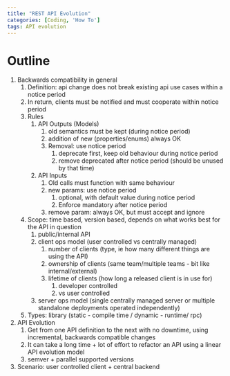 ```yaml
---
title: "REST API Evolution"
categories: [Coding, 'How To']
tags: API evolution
---
```




<!--more-->


# Outline

1. Backwards compatibility in general
    1. Definition: api change does not break existing api use cases within a notice period
    1. In return, clients must be notified and must cooperate within notice period
    1. Rules
        1. API Outputs (Models)
            1. old semantics must be kept (during notice period)
            1. addition of new (properties/enums) always OK
            1. Removal: use notice period
                1. deprecate first, keep old behaviour during notice period 
                1. remove deprecated after notice period
                    (should be unused by that time)
        1. API Inputs
            1. Old calls must function with same behaviour
            1. new params: use notice period
                1. optional, with default value during notice period
                1. Enforce mandatory after notice period
            1. remove param: always OK, but must accept and ignore
    1. Scope: time based, version based, depends on what works best for the API in question
        1. public/internal API
        1. client ops model (user controlled vs centrally managed)
            1. number of clients (type, ie how many different things are using the API)
            1. ownership of clients (same team/multiple teams - bit like internal/external)
            1. lifetime of clients (how long a released client is in use for)
                1. developer controlled
                1. vs user controlled
        1. server ops model (single centrally managed server or multiple standalone deployments operated independently)
    1. Types: library (static - compile time / dynamic - runtime/ rpc)
1. API Evolution
    1. Get from one API definition to the next with no downtime, using incremental, backwards compatible changes
    1. It can take a long time + lot of effort to refactor an API using a linear API evolution model
    1. semver + parallel supported versions
1. Scenario: user controlled client + central backend